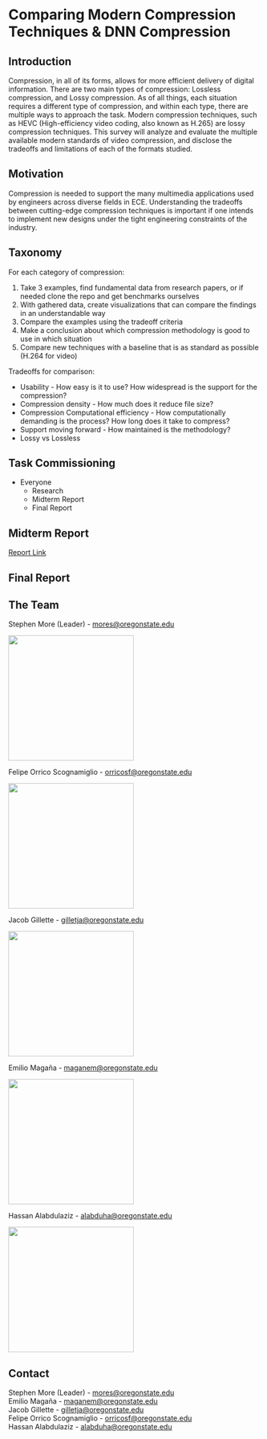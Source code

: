 # Comparing Modern Compression Techniques & DNN Compression

## Introduction

Compression, in all of its forms, allows for more efficient delivery of digital information. There are two main types of compression: Lossless compression, and Lossy compression. As of all things, each situation requires a different type of compression, and within each type, there are multiple ways to approach the task. Modern compression techniques, such as HEVC (High-efficiency video coding, also known as H.265) are lossy compression techniques. This survey will analyze and evaluate the multiple available modern standards of video compression, and disclose the tradeoffs and limitations of each of the formats studied.

## Motivation

Compression is needed to support the many multimedia applications used by engineers across diverse fields in ECE. Understanding the tradeoffs between cutting-edge compression techniques is important if one intends to implement new designs under the tight engineering constraints of the industry.

## Taxonomy

For each category of compression:
1. Take 3 examples, find fundamental data from research papers, or if needed clone the repo and get benchmarks ourselves
1. With gathered data, create visualizations that can compare the findings in an understandable way
1. Compare the examples using the tradeoff criteria 
1. Make a conclusion about which compression methodology is good to use in which situation
1. Compare new techniques with a baseline that is as standard as possible (H.264 for video) 

Tradeoffs for comparison:
* Usability - How easy is it to use? How widespread is the support for the compression?
* Compression density - How much does it reduce file size?
* Compression Computational efficiency - How computationally demanding is the process? How long does it take to compress?
* Support moving forward - How maintained is the methodology?
* Lossy vs Lossless


## Task Commissioning

* Everyone
  * Research
  * Midterm Report
  * Final Report 

## Midterm Report
  [Report Link](https://cdn.discordapp.com/attachments/838861026673295441/839594913430896670/ECE477_MidReport_S2021.pdf)
  
## Final Report

## The Team

Stephen More (Leader) - [mores@oregonstate.edu](mailto:mores@oregonstate.edu)   

<img src="https://media.discordapp.net/attachments/829757911298342925/831967460247994368/StephenMore_-_cropped.jpg" data-canonical-src="https://media.discordapp.net/attachments/829757911298342925/831967460247994368/StephenMore_-_cropped.jpg" width="250" height="250" />

Felipe Orrico Scognamiglio - [orricosf@oregonstate.edu](mailto:orricosf@oregonstate.edu)   

<img src="https://cdn.discordapp.com/attachments/829757911298342925/831967603378880522/Felipe_Beaver.png" data-canonical-src="https://cdn.discordapp.com/attachments/829757911298342925/831967603378880522/Felipe_Beaver.png" width="250" height="250" />

Jacob Gillette - [gilletja@oregonstate.edu](mailto:gilletja@oregonstate.edu)   

<img src="https://media.discordapp.net/attachments/829757911298342925/831968062625415288/JacobG_-_cropped.jpg" data-canonical-src="https://media.discordapp.net/attachments/829757911298342925/831968062625415288/JacobG_-_cropped.jpg" width="250" height="250" />


Emilio Magaña - [maganem@oregonstate.edu](mailto:maganem@oregonstate.edu) 

<img src="https://media.discordapp.net/attachments/829757911298342925/831970096230432848/emilio_-_cropped.jpg" data-canonical-src="https://media.discordapp.net/attachments/829757911298342925/831970096230432848/emilio_-_cropped.jpg" width="250" height="250" />

Hassan Alabdulaziz - [alabduha@oregonstate.edu](mailto:alabduha@oregonstate.edu)  

<img src="https://media.discordapp.net/attachments/829757911298342925/831972317629382666/Hassan_-_cropped.jpg" data-canonical-src="https://media.discordapp.net/attachments/829757911298342925/831972317629382666/Hassan_-_cropped.jpg" width="250" height="250" />


## Contact

Stephen More (Leader) - [mores@oregonstate.edu](mailto:mores@oregonstate.edu)  
Emilio Magaña - [maganem@oregonstate.edu](mailto:maganem@oregonstate.edu)  
Jacob Gillette - [gilletja@oregonstate.edu](mailto:gilletja@oregonstate.edu)  
Felipe Orrico Scognamiglio - [orricosf@oregonstate.edu](mailto:orricosf@oregonstate.edu)  
Hassan Alabdulaziz - [alabduha@oregonstate.edu](mailto:alabduha@oregonstate.edu)  

